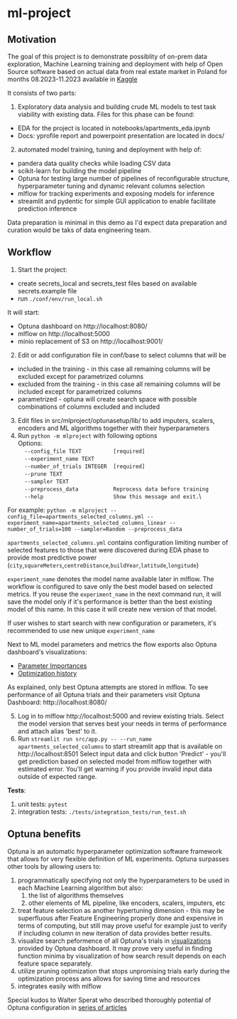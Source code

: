 # ml-project

## Motivation

The goal of this project is to demonstrate possiblity of on-prem data exploration, Machine Learning training and deployment with help of Open Source software based on actual data from real estate market in Poland for months 08.2023-11.2023 available in [Kaggle](https://www.kaggle.com/code/krzysztofjamroz/apartment-for-sale-in-poland-data-analysis/input)

It consists of two parts:
1. Exploratory data analysis and building crude ML models to test task viability with existing data. Files for this phase can be found:
* EDA for the project is located in notebooks/apartments_eda.ipynb
* Docs: yprofile report and powerpoint presentation are located in docs/

2. automated model training, tuning and deployment with help of:
  * pandera data quality checks while loading CSV data
  * scikit-learn for building the model pipeline
  * Optuna for testing large number of pipelines of reconfigurable structure, hyperparameter tuning and dynamic relevant columns selection
  * mlflow for tracking experiments and exposing models for inference
  * streamlit and pydentic for simple GUI application to enable facilitate prediction inference

Data preparation is minimal in this demo as I'd expect data preparation and curation would be taks of data engineering team.

## Workflow

1. Start the project:
* create secrets_local and secrets_test files based on available secrets.example file
* run `./conf/env/run_local.sh`

It will start:
* Optuna dashboard on http://localhost:8080/
* mlflow on           http://localhost:5000
* minio replacement of S3 on http://localhost:9001/

2. Edit or add configuration file in conf/base to select columns that will be
  * included in the training - in this case all remaining columns will be excluded except for parametrized columns
  * excluded from the training - in this case all remaining columns will be included except for parametrized columns
  * parametrized - optuna will create search space with possible combinations of columns excluded and included

3. Edit files in src/mlproject/optunasetup/lib/ to add imputers, scalers, encoders and ML algorithms together with their hyperparameters
4. Run `python -m mlproject` with following options\
Options:\
`  --config_file TEXT          [required]`\
`  --experiment_name TEXT`\
`  --number_of_trials INTEGER  [required]`\
`  --prune TEXT`\
`  --sampler TEXT`\
`  --preprocess_data           Reprocess data before training`\
`  --help                      Show this message and exit.`\

For example:
`python -m mlproject --config_file=apartments_selected_columns.yml --experiment_name=apartments_selected_columns_linear --number_of_trials=100 --sampler=Random --preprocess_data`

`apartments_selected_columns.yml` contains configuration limiting number of selected features to those that were discovered during EDA phase to provide most predictive power (`city`,`squareMeters`,`centreDistance`,`buildYear`,`latitude`,`longitude`)

`experiment_name` denotes the model name available later in mlflow. The workflow is configured to save only the best model based on selected metrics. If you reuse the `experiment_name` in the next command run, it will save the model only if it's performance is better than the best existing model of this name. In this case it will create new version of that model.

If user wishes to start search with new configuration or parameters, it's recommended to use new unique `experiment_name`

Next to ML model parameters and metrics the flow exports also Optuna dashboard's visualizations:
* [Parameter Importances](https://optuna.readthedocs.io/en/v2.0.0/reference/generated/optuna.visualization.plot_param_importances.html)
* [Optimization history](https://optuna.readthedocs.io/en/stable/reference/visualization/generated/optuna.visualization.plot_optimization_history.html)

As explained, only best Optuna attempts are stored in mlflow. To see performance of all Optuna trials and their parameters visit Optuna Dashboard: http://localhost:8080/

5. Log in to mlflow http://localhost:5000 and review existing trials. Select the model version that serves best your needs in terms of performance and attach alias 'best' to it.
6. Run `streamlit run src/app.py -- --run_name apartments_selected_columns` to start streamlit app that is available on http://localhost:8501
Select input data and click button 'Predict' - you'll get prediction based on selected model from mlflow together with estimated error.
You'll get warning if you provide invalid input data outside of expected range.

**Tests**:
1. unit tests: `pytest`
2. integration tests: `./tests/integration_tests/run_test.sh`

## Optuna benefits

Optuna is an automatic hyperparameter optimization software framework that allows for very flexible definition of ML experiments. Optuna surpasses other tools by allowing users to:
1. programmatically specifying not only the hyperparameters to be used in each Machine Learning algorithm but also:
   1. the list of algorithms themselves
   2. other elements of ML pipeline, like encoders, scalers, imputers, etc
2. treat feature selection as another hypertuning dimension - this may be superfluous after Feature Engineering properly done and expensive in terms of computing, but still may prove useful for example just to verify if including column in new iteration of data provides better results.
3. visualize search peformence of all Optuna's trials in [visualizations](https://optuna.readthedocs.io/en/stable/reference/visualization/index.html) provided by Optuna dashboard. It may prove very useful in finding function minima by visualization of how search result depends on each feature space separately.
4. utilize pruning optimization that stops unpromising trials early during the optimization process ans allows for saving time and resources
5. integrates easily with mlflow

Special kudos to Walter Sperat who described thoroughly potential of Optuna configuration in [series of articles](https://medium.com/@walter_sperat/using-optuna-with-sklearn-the-right-way-part-1-6b4ad0ab2451)
